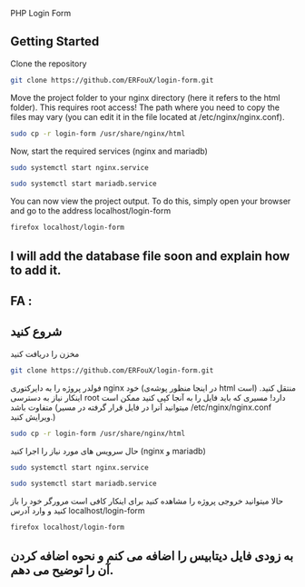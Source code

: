 PHP Login Form 

## Getting Started

Clone the repository
```bash
git clone https://github.com/ERFouX/login-form.git
```

Move the project folder to your nginx directory (here it refers to the html folder). This requires root access!
The path where you need to copy the files may vary (you can edit it in the file located at /etc/nginx/nginx.conf).
```bash
sudo cp -r login-form /usr/share/nginx/html
```

Now, start the required services (nginx and mariadb)
```bash
sudo systemctl start nginx.service

sudo systemctl start mariadb.service
```

You can now view the project output. To do this, simply open your browser and go to the address localhost/login-form
```bash
firefox localhost/login-form
```

## I will add the database file soon and explain how to add it.


## FA :

## شروع کنید 

مخزن را دریافت کنید
```bash
git clone https://github.com/ERFouX/login-form.git
```

فولدر پروژه را به دایرکتوری nginx خود (در اینجا منظور پوشه‌ی html است) منتقل کنید. اینکار نیاز به دسترسی root‌ دارد!
مسیری که باید فایل را به آنجا کپی کنید ممکن است متفاوت باشد (میتوانید آنرا در فایل قرار گرفته در مسیر /etc/nginx/nginx.conf ویرایش کنید.)
```bash
sudo cp -r login-form /usr/share/nginx/html
```

حال سرویس های مورد نیاز را اجرا کنید (nginx و mariadb)
```bash
sudo systemctl start nginx.service

sudo systemctl start mariadb.service
```

حالا میتوانید خروجی پروژه را مشاهده کنید برای اینکار کافی است مرورگر خود را باز کنید و وارد آدرس localhost/login-form
```bash
firefox localhost/login-form
```
## به زودی فایل دیتابیس را اضافه می کنم و نحوه اضافه کردن آن را توضیح می دهم.
